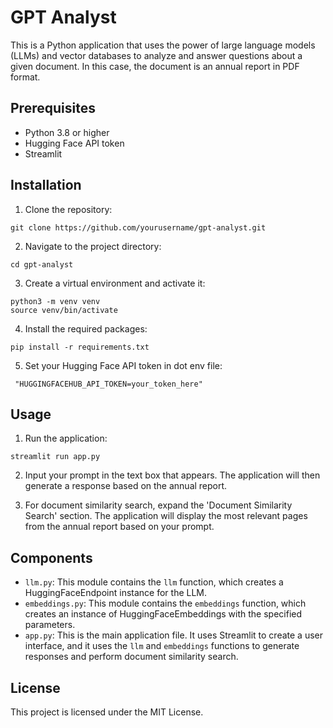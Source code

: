 # GPT Analyst

This is a Python application that uses the power of large language models (LLMs) and vector databases to analyze and answer questions about a given document. In this case, the document is an annual report in PDF format.

## Prerequisites

- Python 3.8 or higher
- Hugging Face API token
- Streamlit

## Installation

1. Clone the repository:

```
git clone https://github.com/yourusername/gpt-analyst.git
```

2. Navigate to the project directory:

```
cd gpt-analyst
```

3. Create a virtual environment and activate it:

```
python3 -m venv venv
source venv/bin/activate
```

4. Install the required packages:

```
pip install -r requirements.txt
```

5. Set your Hugging Face API token in dot env file:

```
 "HUGGINGFACEHUB_API_TOKEN=your_token_here" 
```

## Usage

1. Run the application:

```
streamlit run app.py
```

2. Input your prompt in the text box that appears. The application will then generate a response based on the annual report.

3. For document similarity search, expand the 'Document Similarity Search' section. The application will display the most relevant pages from the annual report based on your prompt.

## Components

- `llm.py`: This module contains the `llm` function, which creates a HuggingFaceEndpoint instance for the  LLM.
- `embeddings.py`: This module contains the `embeddings` function, which creates an instance of HuggingFaceEmbeddings with the specified parameters.
- `app.py`: This is the main application file. It uses Streamlit to create a user interface, and it uses the `llm` and `embeddings` functions to generate responses and perform document similarity search.

## License

This project is licensed under the MIT License.